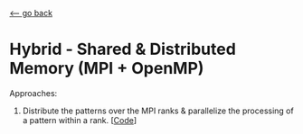 [<-- go back](https://github.com/linomp/INF560_APM_Final_Project)

# Hybrid - Shared & Distributed Memory (MPI + OpenMP)

Approaches:

1. Distribute the patterns over the MPI ranks & parallelize the processing of a pattern within a rank. [[Code](./src/apm_patterns_over_ranks.c)]
